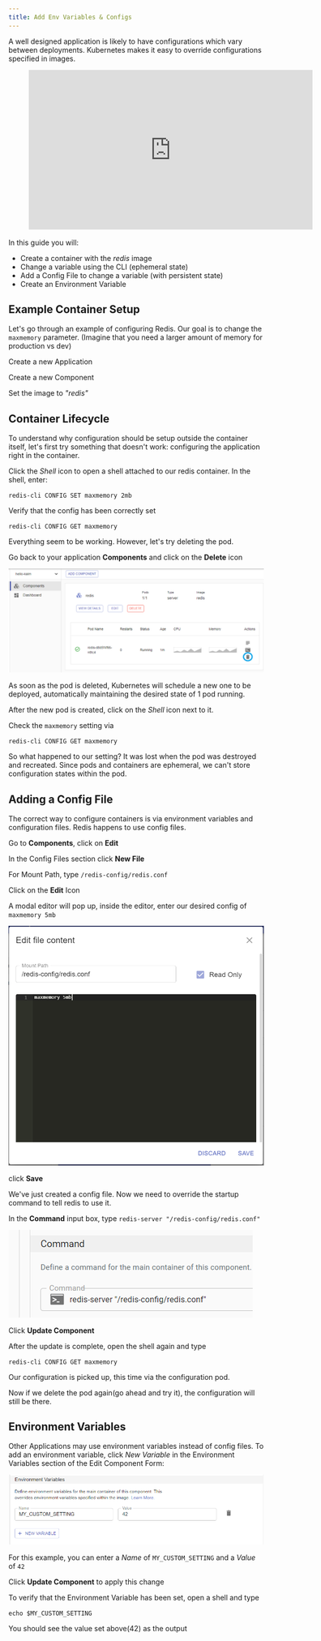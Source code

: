 ```yaml
---
title: Add Env Variables & Configs
---
```


A well designed application is likely to have configurations which vary between deployments. Kubernetes makes it easy to override configurations specified in images.

<figure class="video_container">
  <iframe width="560" height="315" src="https://www.youtube.com/embed/bMwc6XPtM3c" frameborder="0" allowfullscreen="true"> </iframe>
</figure>

In this guide you will:

- Create a container with the _redis_ image
- Change a variable using the CLI (ephemeral state)
- Add a Config File to change a variable (with persistent state)
- Create an Environment Variable

## Example Container Setup

Let's go through an example of configuring Redis. Our goal is to change the `maxmemory` parameter. (Imagine that you need a larger amount of memory for production vs dev)

Create a new Application

Create a new Component

Set the image to _"redis"_

## Container Lifecycle

To understand why configuration should be setup outside the container itself, let's first try something that doesn't work: configuring the application right in the container.

Click the _Shell_ icon to open a shell attached to our redis container. In the shell, enter:

```
redis-cli CONFIG SET maxmemory 2mb
```

Verify that the config has been correctly set

```
redis-cli CONFIG GET maxmemory
```

Everything seem to be working. However, let's try deleting the pod.

Go back to your application **Components** and click on the **Delete** icon

![delete-pod](assets/delete-pod.png)

As soon as the pod is deleted, Kubernetes will schedule a new one to be deployed, automatically maintaining the desired state of 1 pod running.

After the new pod is created, click on the _Shell_ icon next to it.

Check the `maxmemory` setting via

```
redis-cli CONFIG GET maxmemory
```

So what happened to our setting? It was lost when the pod was destroyed and recreated. Since pods and containers are ephemeral, we can't store configuration states within the pod.

## Adding a Config File

The correct way to configure containers is via environment variables and configuration files. Redis happens to use config files.

Go to **Components**, click on **Edit**

In the Config Files section click **New File**

For Mount Path, type `/redis-config/redis.conf`

Click on the **Edit** Icon

A modal editor will pop up, inside the editor, enter our desired config
of `maxmemory 5mb`

![edit config file](assets/edit-config-file.png)

click **Save**

We've just created a config file. Now we need to override the startup command to tell redis to use it.

In the **Command** input box, type `redis-server "/redis-config/redis.conf"`

![redis command](assets/redis-command.png)

Click **Update Component**

After the update is complete, open the shell again and type

```
redis-cli CONFIG GET maxmemory
```

Our configuration is picked up, this time via the configuration pod.

Now if we delete the pod again(go ahead and try it), the configuration will still be there.

## Environment Variables

Other Applications may use environment variables instead of config files. To add an environment variable, click _New Variable_ in the Environment Variables section of the Edit Component Form:

![env variables](assets/env-variables.png)

For this example, you can enter a _Name_ of `MY_CUSTOM_SETTING` and a _Value_ of `42`

Click **Update Component** to apply this change

To verify that the Environment Variable has been set, open a shell and type

```
echo $MY_CUSTOM_SETTING
```

You should see the value set above(42) as the output
